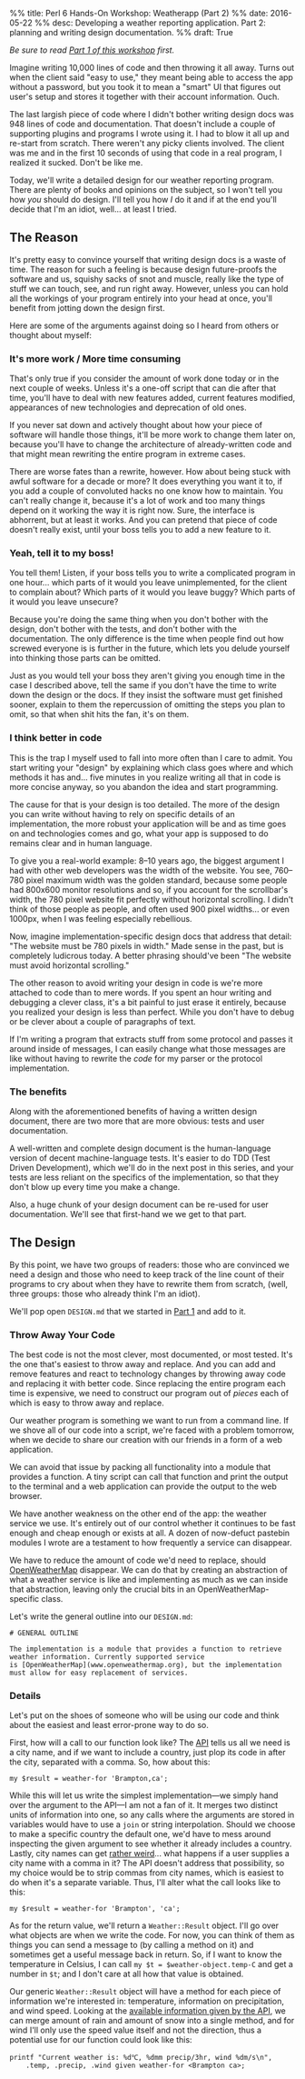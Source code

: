 %% title: Perl 6 Hands-On Workshop: Weatherapp (Part 2)
%% date: 2016-05-22
%% desc: Developing a weather reporting application. Part 2: planning and writing design documentation.
%% draft: True

*Be sure to read [Part 1 of this workshop](/post/Perl-6-Hands-On-Workshop--Weatherapp--Part-1) first.*

Imagine writing 10,000 lines of code and then throwing it all away.
Turns out when the client said "easy to use,"
they meant being able to access the app without a password, but you took it
to mean a "smart" UI that figures out user's setup and stores it together
with their account information. Ouch.

The last largish piece of code where I didn't bother writing design docs
was 948 lines of code and documentation. That doesn't include a couple of
supporting plugins and programs I wrote using it. I had to blow it all
up and re-start from scratch. There weren't any picky clients involved. The
client was me and in the first 10 seconds of using that code in a real program,
I realized it sucked. Don't be like me.

Today, we'll write a detailed design for our weather reporting program. There
are plenty of books and opinions on the subject, so I won't tell you how
*you* should do design. I'll tell you how *I* do it and if at the end you'll
decide that I'm an idiot, well... at least I tried.

## The Reason

It's pretty easy to convince yourself that writing design docs is a waste
of time. The reason for such a feeling is because design future-proofs the
software and us, squishy sacks of snot and muscle,
really like the type of
stuff we can touch, see, and run right away. However, unless you can hold
all the workings of your program entirely into your head at once, you'll
benefit from jotting down the design first.

Here are some of the arguments against doing so I heard from others or thought
about myself:

### It's more work / More time consuming

That's only true if you consider the amount of work done today or in the
next couple of weeks. Unless it's a one-off script that can die after that time,
you'll have to deal with new features added, current features modified,
appearances of new technologies and deprecation of old ones.

If you never sat down and actively thought about how your piece of software will
handle those things, it'll be more work to change them later on, because you'll
have to change the architecture of already-written code and that might mean
rewriting the entire program in extreme cases.

There are worse fates than a rewrite, however. How about being stuck with
awful software for a decade or more? It does everything you want it to,
if you add a couple of convoluted hacks no one know how to maintain.
You can't really change it, because it's
a lot of work and too many things depend on it working the way it is right now.
Sure, the interface is abhorrent, but at least it works. And you can pretend
that piece of code doesn't really exist, until your boss tells you to add
a new feature to it.

### Yeah, tell it to my boss!

You tell them! Listen, if your boss tells you to write a complicated program
in one hour... which parts of it would you leave unimplemented, for the client
to complain about? Which parts of it would you leave buggy? Which parts
of it would you leave unsecure?

Because you're doing the same thing when you don't bother with the design,
don't bother with the tests, and don't bother with the documentation. The
only difference is the time when people find out how screwed everyone is
is further in the future, which lets you delude yourself into thinking those
parts can be omitted.

Just as you would tell your boss they aren't giving you enough time in the
case I described above, tell the same if you don't have the time to write down the design or the docs. If they insist the software must get finished sooner,
explain to them the repercussion of omitting the steps you plan to omit, so that
when shit hits the fan, it's on them.

### I think better in code

This is the trap I myself used to fall into more often than I care to admit.
You start writing your "design" by explaining which class goes where and
which methods it has and... five minutes in you realize writing all that in code
is more concise anyway, so you abandon the idea and start programming.

The cause for that is your design is too detailed. The more of the design
you can write without having to rely on specific details of an
implementation, the more robust your application will be and as time
goes on and technologies comes and go, what your app is supposed to do remains
clear and in human language.

To give you a real-world example: 8–10 years ago, the biggest argument I had
with other web developers was the width of the website. You see, 760–780 pixel
maximum width was the golden standard, because some people had 800x600 monitor
resolutions and so, if you account for the scrollbar's width, the 780 pixel
website fit perfectly without horizontal scrolling. I didn't think of those
people as people, and often used 900 pixel widths... or even 1000px, when
I was feeling especially rebellious.

Now, imagine implementation-specific design docs that address that detail:
"The website must be 780 pixels in width." Made sense in the past, but is
completely ludicrous today. A better phrasing should've been
"The website must avoid horizontal scrolling."

The other reason to avoid writing your design in code is we're more attached
to code than to mere words. If you spent an hour writing and debugging a
clever class, it's a bit painful to just erase it entirely, because you realized
your design is less than perfect. While you don't have to debug or be
clever about a couple of paragraphs of text.

If I'm writing a program that extracts stuff from some protocol and
passes it around inside of messages,
I can easily change what those messages are like without having to rewrite
the *code* for my parser or the protocol implementation.

### The benefits

Along with the aforementioned benefits of having a written design document,
there are two more that are more obvious: tests and user documentation.

A well-written and complete design document is the human-language version
of decent machine-language tests. It's easier to do TDD (Test Driven
Development), which we'll do in the next post in this series, and your tests
are less reliant on the specifics of the implementation, so that they
don't blow up every time you make a change.

Also, a huge chunk of your design document can be
re-used for user documentation. We'll see that
first-hand we we get to that part.

## The Design

By this point, we have two groups of readers: those who are convinced
we need a design and those who need to keep track of the line count
of their programs to cry about when they have to rewrite them from scratch,
(well, three groups: those who already think I'm an idiot).

We'll pop open `DESIGN.md` that we started in [Part 1](/post/Perl-6-Hands-On-Workshop--Weatherapp--Part-1) and add to it.

### Throw Away Your Code

The best code is not the most clever, most documented, or most tested. It's
the one that's easiest to throw away and replace. And you can add and
remove features and react to technology changes by throwing away code
and replacing it with better code. Since replacing the entire program
each time is expensive, we need to construct our program out of
*pieces* each of which is easy to throw away and replace.

Our weather program is something we want to run from a command line.
If we shove all of our code into a script, we're faced with a problem tomorrow,
when we decide to share our creation with our friends in a form of a
web application.

We can avoid that issue by packing all functionality into a module that
provides a function. A tiny script can call that function and print the
output to the terminal and a web application can provide the output to
the web browser.

We have another weakness on the other end of the app: the weather service we
use. It's entirely out of our control whether it continues to be
fast enough and cheap enough or exists at all. A dozen of now-defuct pastebin
modules I wrote are a testament to how frequently a service can disappear.

We have to reduce the amount of code we'd need to replace, should
[OpenWeatherMap](www.openweathermap.org) disappear. We can do that by creating
an abstraction of what a weather service is like and implementing as much
as we can inside that abstraction, leaving only the crucial bits in
an OpenWeatherMap-specific class.

Let's write the general outline into our `DESIGN.md`:

    # GENERAL OUTLINE

    The implementation is a module that provides a function to retrieve
    weather information. Currently supported service
    is [OpenWeatherMap](www.openweathermap.org), but the implementation
    must allow for easy replacement of services.

### Details

Let's put on the shoes of someone who will be using our code and think
about the easiest and least error-prone way to do so.

First, how will a call to our function look like? The
[API](http://www.openweathermap.org/current) tells us all we need is a
city name, and if we want to include a country, just plop its code in after
the city, separated with a comma. So, how about this:

    my $result = weather-for 'Brampton,ca';

While this will let us write the simplest
implementation—we simply hand over the argument to the API—I am not a fan
of it. It merges two distinct units of information into one, so any
calls where the arguments are stored in variables would have to use a
`join` or string interpolation. Should we choose to make a specific country
the default one, we'd have to mess around inspecting the given argument
to see whether it already includes a country. Lastly, city names can
get [rather weird](https://simple.wikipedia.org/wiki/Llanfairpwllgwyngyllgogerychwyrndrobwllllantysiliogogogoch)... what happens if a user supplies a city name
with a comma in it? The API doesn't address that possibility, so my choice
would be to strip commas from city names, which is easiest to do when it's
a separate variable. Thus, I'll alter what the call looks like to this:

    my $result = weather-for 'Brampton', 'ca';

As for the return value, we'll return a `Weather::Result` object. I'll go over
what objects are when we write the code. For now, you can think of them as
things you can send a message to (by calling a method on it) and sometimes get
a useful message back in return. So, if I want to know the temperature in
Celsius, I can call `my $t = $weather-object.temp-C` and
get a number in `$t`; and I don't care at all how that value is obtained.

Our generic `Weather::Result` object will have a method for each
piece of information we're interested in: temperature, information on
precipitation, and wind speed. Looking at the
[available information given by the API](http://www.openweathermap.org/current#current_JSON), we can merge
amount of rain and amount of snow into a single method, and for wind I'll
only use the speed value itself and not the direction, thus a potential use
for our function could look like this:

    printf "Current weather is: %d℃, %dmm precip/3hr, wind %dm/s\n",
        .temp, .precip, .wind given weather-for <Brampton ca>;
